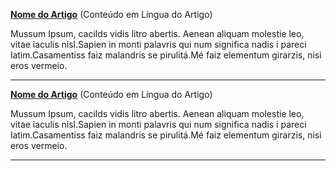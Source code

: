 **[Nome do Artigo](https://www.link-do-artigo.com)** (Conteúdo em Língua do Artigo)

Mussum Ipsum, cacilds vidis litro abertis. Aenean aliquam molestie leo, vitae iaculis nisl.Sapien in monti palavris qui num significa nadis i pareci latim.Casamentiss faiz malandris se pirulitá.Mé faiz elementum girarzis, nisi eros vermeio.

-----

**[Nome do Artigo](https://www.link-do-artigo.com)** (Conteúdo em Língua do Artigo)

Mussum Ipsum, cacilds vidis litro abertis. Aenean aliquam molestie leo, vitae iaculis nisl.Sapien in monti palavris qui num significa nadis i pareci latim.Casamentiss faiz malandris se pirulitá.Mé faiz elementum girarzis, nisi eros vermeio.

-----

